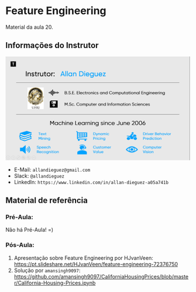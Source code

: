 # Feature Engineering
Material da aula 20.

## Informações do Instrutor
![Infos do Instrutor](images/info_instrutor.png)

* E-Mail: `allandieguez@gmail.com`
* Slack: `@allandieguez`
* LinkedIn: `https://www.linkedin.com/in/allan-dieguez-a05a741b`

## Material de referência

### Pré-Aula:
Não há Pré-Aula! =)

### Pós-Aula:
1. Apresentação sobre Feature Engineering por HJvanVeen: https://pt.slideshare.net/HJvanVeen/feature-engineering-72376750
2. Solução por `amansingh9097`: https://github.com/amansingh9097/CaliforniaHousingPrices/blob/master/California-Housing-Prices.ipynb
